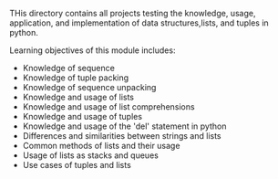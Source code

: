THis directory contains all projects testing the knowledge, usage, application, and implementation of data structures,lists, and tuples in python.

Learning objectives of this module includes:
- Knowledge of sequence
- Knowledge of tuple packing
- Knowledge of sequence unpacking
- Knowledge and usage of lists
- Knowledge and usage of list comprehensions
- Knowledge and usage of tuples
- Knowledge and usage of the 'del' statement in python
- Differences and similarities between strings and lists
- Common methods of lists and their usage
- Usage of lists as stacks and queues
- Use cases of tuples and lists
